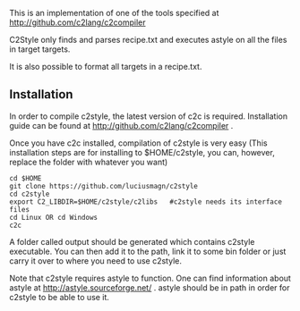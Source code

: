 This is an implementation of one of the tools specified at
http://github.com/c2lang/c2compiler

C2Style only finds and parses recipe.txt and executes astyle
on all the files in target targets.

It is also possible to format all targets in a recipe.txt.

## Installation

In order to compile c2style, the latest version of c2c is required.
Installation guide can be found at http://github.com/c2lang/c2compiler .

Once you have c2c installed, compilation of c2style is very easy
(This installation steps are for installing to $HOME/c2style,
you can, however, replace the folder with whatever you want)

```
cd $HOME
git clone https://github.com/luciusmagn/c2style
cd c2style
export C2_LIBDIR=$HOME/c2style/c2libs	#c2style needs its interface files
cd Linux OR cd Windows
c2c
```

A folder called output should be generated which contains c2style executable.
You can then add it to the path, link it to some bin folder or just carry
it over to where you need to use c2style.

Note that c2style requires astyle to function. One can find information
about astyle at http://astyle.sourceforge.net/ . astyle should be in path
in order for c2style to be able to use it.
